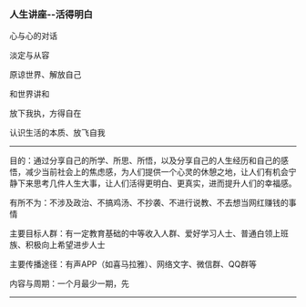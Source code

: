 ### 人生讲座--活得明白

心与心的对话

淡定与从容

原谅世界、解放自己

和世界讲和

放下我执，方得自在

认识生活的本质、放飞自我

---

目的：通过分享自己的所学、所思、所悟，以及分享自己的人生经历和自己的感悟，减少当前社会上的焦虑感，为人们提供一个心灵的休憩之地，让人们有机会宁静下来思考几件人生大事，让人们活得更明白、更真实，进而提升人们的幸福感。

有所不为：不涉及政治、不搞鸡汤、不抄袭、不进行说教、不去想当网红赚钱的事情

主要目标人群：有一定教育基础的中等收入人群、爱好学习人士、普通白领上班族、积极向上希望进步人士

主要传播途径：有声APP（如喜马拉雅）、网络文字、微信群、QQ群等

内容与周期：一个月最少一期，先

---



